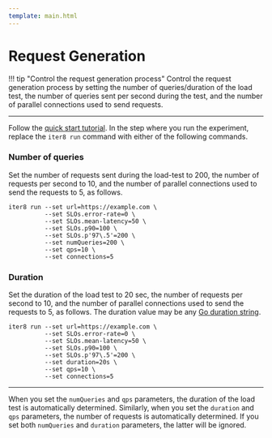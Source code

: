 ```yaml
---
template: main.html
---
```


# Request Generation

!!! tip "Control the request generation process"
    Control the request generation process by setting the number of queries/duration of the load test, the number of queries sent per second during the test, and the number of parallel connections used to send requests.

***

Follow the [quick start tutorial](../../getting-started/your-first-experiment.md). In the step where you run the experiment, replace the `iter8 run` command with either of the following commands.

### Number of queries
Set the number of requests sent during the load-test to 200, the number of requests per second to 10, and the number of parallel connections used to send the requests to 5, as follows.

```shell
iter8 run --set url=https://example.com \
          --set SLOs.error-rate=0 \
          --set SLOs.mean-latency=50 \
          --set SLOs.p90=100 \
          --set SLOs.p'97\.5'=200 \
          --set numQueries=200 \
          --set qps=10 \
          --set connections=5
```

### Duration
Set the duration of the load test to 20 sec, the number of requests per second to 10, and the number of parallel connections used to send the requests to 5, as follows. The duration value may be any [Go duration string](https://pkg.go.dev/maze.io/x/duration#ParseDuration).

```shell
iter8 run --set url=https://example.com \
          --set SLOs.error-rate=0 \
          --set SLOs.mean-latency=50 \
          --set SLOs.p90=100 \
          --set SLOs.p'97\.5'=200 \
          --set duration=20s \
          --set qps=10 \
          --set connections=5
```

***

When you set the `numQueries` and `qps` parameters, the duration of the load test is automatically determined. Similarly, when you set the `duration` and `qps` parameters, the number of requests is automatically determined. If you set both `numQueries` and `duration` parameters, the latter will be ignored.

